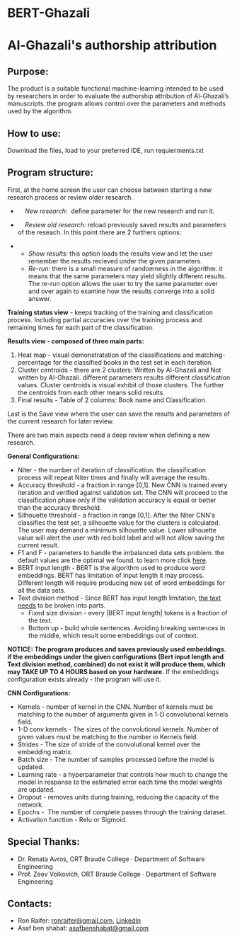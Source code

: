 # BERT-Ghazali

Al-Ghazali's authorship attribution
===================================

Purpose:
--------
The product is a suitable functional machine-learning intended to be used by researchers in order to evaluate the authorship attribution of Al-Ghazali’s manuscripts. the program allows control over the parameters and methods used by the algorithm.

How to use:
-----------

Download the files, load to your preferred IDE, run requierments.txt

Program structure:
------------------

First, at the home screen the user can choose between starting a new research process or review older research.

-       *New research:*  define parameter for the new research and run it.
-       *Review old research:* reload previously saved results and parameters of the reseach. In this point there are 2 furthers options:

-   -   *Show results:* this option loads the results view and let the user remember the results recieved under the given parameters.
    -   *Re-run:* there is a small measure of randomness in the algorithm. it means that the same parameters may yield slightly different results. The re-run option allows the user to try the same parameter over and over again to examine how the results converge into a solid answer.

**Training status view** - keeps tracking of the training and classification process. Including partial accuracies over the training process and remaining times for each part of the classification.

**Results view - composed of three main parts:**

1.  Heat map - visual demonstratation of the classifications and matching-percentage for the classified books in the test set in each iteration.
2.  Cluster centroids - there are 2 clusters: Written by Al-Ghazali and Not written by Al-Ghazali. different parameters results different classification values. Cluster centroids is visual exhibit of those clusters. The further the centroids from each other means solid results.
3.  Final results - Table of 2 columns: Book name and Classification. 

Last is the Save view where the user can save the results and parameters of the current research for later review.

There are two main aspects need a deep review when defining a new research.

**General Configurations:**

-   Niter - the number of iteration of classification. the classification process will repeat Niter times and finally will average the results.
-   Accuracy threshold - a fraction in range [0,1]. New CNN is trained every iteration and verified against validation set. The CNN will proceed to the classification phase only if the validation accuracy is equal or better than the accuracy threshold.
-   Silhouette threshold - a fraction in range [0,1]. After the Niter CNN's classifies the test set, a silhouette value for the clusters is calculated. The user may demand a minimum silhouette value. Lower silhouette value will alert the user with red bold label and will not allow saving the current result.
-   F1 and F - parameters to handle the imbalanced data sets problem. the default values are the optimal we found. to learn more click [here](https://machinelearningmastery.com/random-oversampling-and-undersampling-for-imbalanced-classification/).
-   BERT input length - BERT is the algorithm used to produce word embeddings. BERT has limitation of input length it may process. Different length will require producing new set of word embeddings for all the data sets.
-   Text division method - Since BERT has input length limitation, [the text needs](https://textfancy.com) to be broken into parts. 
    -   Fixed size division - every |BERT input length| tokens is a fraction of the text.
    -   Bottom up - build whole sentences. Avoiding breaking sentences in the middle, which result some embeddings out of context.

**NOTICE: The program produces and saves previously used embeddings. if the embeddings under the given configurations (Bert input length and Text division method, combined) do not exist it will produce them, which may TAKE UP TO 4 HOURS based on your hardware.**
If the embeddings configuration exists already - the program will use it. 

**CNN Configurations:**

-   Kernels - number of kernel in the CNN. Number of kernels must be matching to the number of arguments given in 1-D convolutional kernels field.
-   1-D conv kernels - The sizes of the convolutional kernels. Number of given values must be matching to the number in Kernels field.
-   Strides - The size of stride of the convolutional kernel over the embedding matrix.
-   Batch size - The number of samples processed before the model is updated.
-   Learning rate - a hyperparameter that controls how much to change the model in response to the estimated error each time the model weights are updated.
-   Dropout - removes units during training, reducing the capacity of the network.
-   Epochs -  The number of complete passes through the training dataset. 
-   Activation function - Relu or Sigmoid.

Special Thanks:
-----------
-   Dr. Renata Avros, ORT Braude College · Department of Software Engineering
-   Prof. Zeev Volkovich, ORT Braude College · Department of Software Engineering


Contacts:
------
-   Ron Raifer: [ronraifer@gmail.com](mailto:ronraifer@gmail.com), [LinkedIn](https://www.linkedin.com/in/ronraifer/)
-   Asaf ben shabat: [asafbenshabat@gmail.com](mailto:asafbenshabat@gmail.com) 
